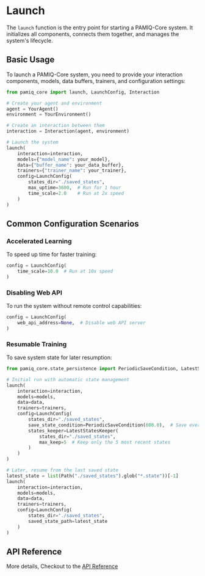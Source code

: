 # Launch

The `launch` function is the entry point for starting a PAMIQ-Core system. It initializes all components, connects them together, and manages the system's lifecycle.

## Basic Usage

To launch a PAMIQ-Core system, you need to provide your interaction components, models, data buffers, trainers, and configuration settings:

```python
from pamiq_core import launch, LaunchConfig, Interaction

# Create your agent and environment
agent = YourAgent()
environment = YourEnvironment()

# Create an interaction between them
interaction = Interaction(agent, environment)

# Launch the system
launch(
    interaction=interaction,
    models={"model_name": your_model},
    data={"buffer_name": your_data_buffer},
    trainers={"trainer_name": your_trainer},
    config=LaunchConfig(
        states_dir="./saved_states",
        max_uptime=3600,  # Run for 1 hour
        time_scale=2.0    # Run at 2x speed
    )
)
```

## Common Configuration Scenarios

### Accelerated Learning

To speed up time for faster training:

```python
config = LaunchConfig(
    time_scale=10.0  # Run at 10x speed
)
```

### Disabling Web API

To run the system without remote control capabilities:

```python
config = LaunchConfig(
    web_api_address=None,  # Disable web API server
)
```

### Resumable Training

To save system state for later resumption:

```python
from pamiq_core.state_persistence import PeriodicSaveCondition, LatestStatesKeeper

# Initial run with automatic state management
launch(
    interaction=interaction,
    models=models,
    data=data,
    trainers=trainers,
    config=LaunchConfig(
        states_dir="./saved_states",
        save_state_condition=PeriodicSaveCondition(600.0),  # Save every 10 minutes
        states_keeper=LatestStatesKeeper(
            states_dir="./saved_states",
            max_keep=5  # Keep only the 5 most recent states
        )
    )
)

# Later, resume from the last saved state
latest_state = list(Path("./saved_states").glob("*.state"))[-1]
launch(
    interaction=interaction,
    models=models,
    data=data,
    trainers=trainers,
    config=LaunchConfig(
        states_dir="./saved_states",
        saved_state_path=latest_state
    )
)
```

## API Reference

More details, Checkout to the [API Reference](../api/launch.md)
